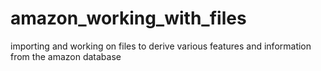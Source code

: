 # amazon_working_with_files
importing and working on files to derive various features and information from the amazon database
